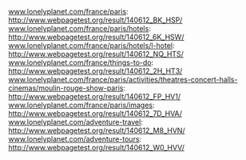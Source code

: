www.lonelyplanet.com/france/paris: http://www.webpagetest.org/result/140612_BK_HSP/  
www.lonelyplanet.com/france/paris/hotels: http://www.webpagetest.org/result/140612_6K_HSW/  
www.lonelyplanet.com/france/paris/hotels/l-hotel: http://www.webpagetest.org/result/140612_NQ_HTS/  
www.lonelyplanet.com/france/things-to-do: http://www.webpagetest.org/result/140612_2H_HT3/  
www.lonelyplanet.com/france/paris/activities/theatres-concert-halls-cinemas/moulin-rouge-show-paris: http://www.webpagetest.org/result/140612_FP_HV1/  
www.lonelyplanet.com/france/paris/images: http://www.webpagetest.org/result/140612_7D_HVA/  
www.lonelyplanet.com/adventure-travel: http://www.webpagetest.org/result/140612_M8_HVN/  
www.lonelyplanet.com/adventure-tours: http://www.webpagetest.org/result/140612_W0_HVV/  
